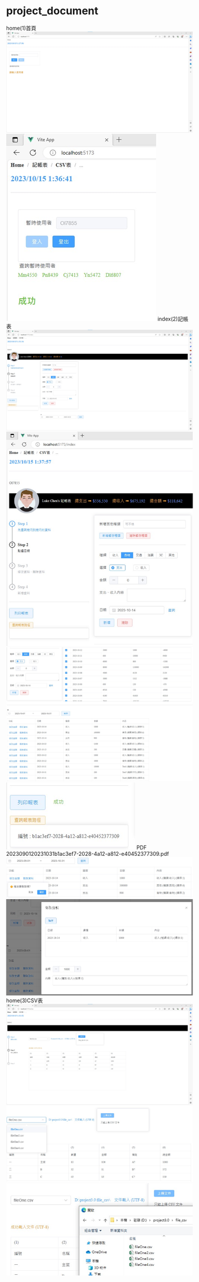 # project_document
home(1)首頁
![image](https://github.com/LifanC/project_document/blob/master/home.jpg)
![image](https://github.com/LifanC/project_document/blob/master/home1.jpg)
index(2)記帳表
![image](https://github.com/LifanC/project_document/blob/master/index.jpg)
![image](https://github.com/LifanC/project_document/blob/master/index1.jpg)
![image](https://github.com/LifanC/project_document/blob/master/index2.jpg)
![image](https://github.com/LifanC/project_document/blob/master/index3.jpg)
PDF<br>
2023090120231031b1ac3ef7-2028-4a12-a812-e40452377309.pdf<br>
![image](https://github.com/LifanC/project_document/blob/master/index5.jpg)
![image](https://github.com/LifanC/project_document/blob/master/index6.jpg)
home(3)CSV表
![image](https://github.com/LifanC/project_document/blob/master/setUp.jpg)
![image](https://github.com/LifanC/project_document/blob/master/setUp1.jpg)
![image](https://github.com/LifanC/project_document/blob/master/setUp2.jpg)